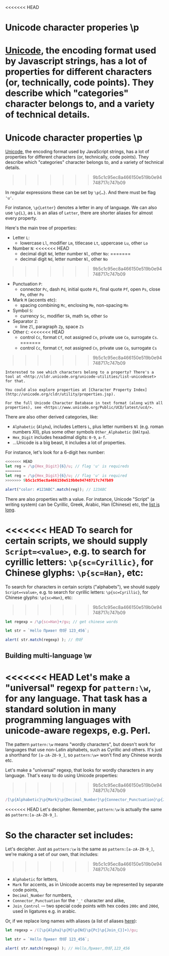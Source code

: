 
<<<<<<< HEAD
# Unicode character properies \p

[Unicode](https://en.wikipedia.org/wiki/Unicode), the encoding format used by Javascript strings, has a lot of properties for different characters (or, technically, code points). They describe which "categories" character belongs to, and a variety of technical details.
=======
# Unicode character properties \p

[Unicode](https://en.wikipedia.org/wiki/Unicode), the encoding format used by JavaScript strings, has a lot of properties for different characters (or, technically, code points). They describe which "categories" character belongs to, and a variety of technical details.
>>>>>>> 9b5c1c95ec8a466150e519b0e94748717c747b09

In regular expressions these can be set by `\p{…}`. And there must be flag `'u'`.

For instance, `\p{Letter}` denotes a letter in any of language. We can also use `\p{L}`, as `L` is an alias of `Letter`, there are shorter aliases for almost every property.

Here's the main tree of properties:

- Letter `L`:
  - lowercase `Ll`, modifier `Lm`, titlecase `Lt`, uppercase `Lu`, other `Lo`
- Number `N`:
<<<<<<< HEAD
  - decimal digit `Nd`, letter number `Nl`, other `No`:
=======
  - decimal digit `Nd`, letter number `Nl`, other `No`
>>>>>>> 9b5c1c95ec8a466150e519b0e94748717c747b09
- Punctuation `P`:
  - connector `Pc`, dash `Pd`, initial quote `Pi`, final quote `Pf`, open `Ps`, close `Pe`, other `Po`
- Mark `M` (accents etc):
  - spacing combining `Mc`, enclosing `Me`, non-spacing `Mn`
- Symbol `S`:
  - currency `Sc`, modifier `Sk`, math `Sm`, other `So`
- Separator `Z`:
  - line `Zl`, paragraph `Zp`, space `Zs`
- Other `C`:
<<<<<<< HEAD
  - control `Cc`, format `Cf`, not assigned `Cn`, private use `Co`, surrogate `Cs`.
=======
  - control `Cc`, format `Cf`, not assigned `Cn`, private use `Co`, surrogate `Cs`
>>>>>>> 9b5c1c95ec8a466150e519b0e94748717c747b09

```smart header="More information"
Interested to see which characters belong to a property? There's a tool at <http://cldr.unicode.org/unicode-utilities/list-unicodeset> for that.

You could also explore properties at [Character Property Index](http://unicode.org/cldr/utility/properties.jsp).

For the full Unicode Character Database in text format (along with all properties), see <https://www.unicode.org/Public/UCD/latest/ucd/>.
```

There are also other derived categories, like:
- `Alphabetic` (`Alpha`), includes Letters `L`, plus letter numbers `Nl` (e.g. roman numbers Ⅻ), plus some other symbols `Other_Alphabetic` (`OAltpa`).
- `Hex_Digit` includes hexadimal digits: `0-9`, `a-f`.
- ...Unicode is a big beast, it includes a lot of properties.

For instance, let's look for a 6-digit hex number:

```js run
<<<<<<< HEAD
let reg = /\p{Hex_Digit}{6}/u; // flag 'u' is requireds
=======
let reg = /\p{Hex_Digit}{6}/u; // flag 'u' is required
>>>>>>> 9b5c1c95ec8a466150e519b0e94748717c747b09

alert("color: #123ABC".match(reg)); // 123ABC
```

There are also properties with a value. For instance, Unicode "Script" (a writing system) can be Cyrillic, Greek, Arabic, Han (Chinese) etc, the [list is long]("https://en.wikipedia.org/wiki/Script_(Unicode)").

<<<<<<< HEAD
To search for certain scripts, we should supply `Script=<value>`, e.g. to search for cyrillic letters: `\p{sc=Cyrillic}`, for Chinese glyphs: `\p{sc=Han}`, etc:
=======
To search for characters in certain scripts ("alphabets"), we should supply `Script=<value>`, e.g. to search for cyrillic letters: `\p{sc=Cyrillic}`, for Chinese glyphs: `\p{sc=Han}`, etc:
>>>>>>> 9b5c1c95ec8a466150e519b0e94748717c747b09

```js run
let regexp = /\p{sc=Han}+/gu; // get chinese words

let str = `Hello Привет 你好 123_456`;

alert( str.match(regexp) ); // 你好
```

## Building multi-language \w

<<<<<<< HEAD
Let's make a "universal" regexp for `pattern:\w`, for any language. That task has a standard solution in many programming languages with unicode-aware regexps, e.g. Perl.
=======
The pattern `pattern:\w` means "wordly characters", but doesn't work for languages that use non-Latin alphabets, such as Cyrillic and others. It's just a shorthand for `[a-zA-Z0-9_]`, so `pattern:\w+` won't find any Chinese words etc.

Let's make a "universal" regexp, that looks for wordly characters in any language. That's easy to do using Unicode properties:
>>>>>>> 9b5c1c95ec8a466150e519b0e94748717c747b09

```js
/[\p{Alphabetic}\p{Mark}\p{Decimal_Number}\p{Connector_Punctuation}\p{Join_Control}]/u
```

<<<<<<< HEAD
Let's decipher. Remember, `pattern:\w` is actually the same as `pattern:[a-zA-Z0-9_]`.

So the character set includes:
=======
Let's decipher. Just as `pattern:\w` is the same as `pattern:[a-zA-Z0-9_]`, we're making a set of our own, that includes:
>>>>>>> 9b5c1c95ec8a466150e519b0e94748717c747b09

- `Alphabetic` for letters,
- `Mark` for accents, as in Unicode accents may be represented by separate code points,
- `Decimal_Number` for numbers,
- `Connector_Punctuation` for the `'_'` character and alike,
- `Join_Control` -– two special code points with hex codes `200c` and `200d`, used in ligatures e.g. in arabic.

Or, if we replace long names with aliases (a list of aliases [here](https://www.unicode.org/Public/UCD/latest/ucd/PropertyValueAliases.txt)):

```js run
let regexp = /([\p{Alpha}\p{M}\p{Nd}\p{Pc}\p{Join_C}]+)/gu;

let str = `Hello Привет 你好 123_456`;

alert( str.match(regexp) ); // Hello,Привет,你好,123_456
```
